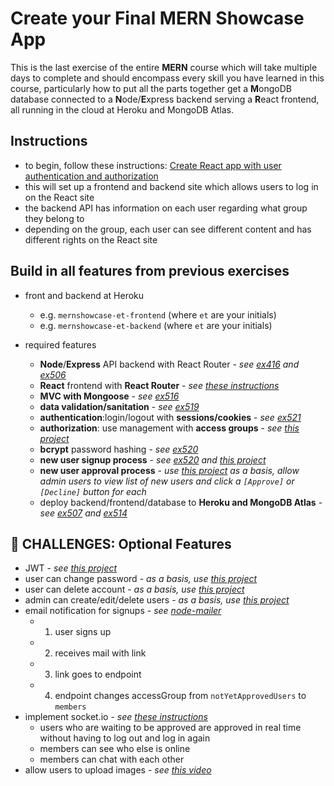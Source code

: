 # Create your Final MERN Showcase App

This is the last exercise of the entire **MERN** course which will take multiple days to complete and should encompass every skill you have learned in this course, particularly how to put all the parts together get a **M**ongoDB database connected to a **N**ode/**E**xpress backend serving a **R**eact frontend, all running in the cloud at Heroku and MongoDB Atlas.

## Instructions

- to begin, follow these instructions: [Create React app with user authentication and authorization](https://onespace.netlify.app/howtos?id=446)
- this will set up a frontend and backend site which allows users to log in on the React site
- the backend API has information on each user regarding what group they belong to
- depending on the group, each user can see different content and has different rights on the React site

## Build in all features from previous exercises

- front and backend at Heroku
    - e.g. `mernshowcase-et-frontend` (where `et` are your initials)
    - e.g. `mernshowcase-et-backend` (where `et` are your initials)

- required features 
    - **Node**/**Express** API backend with React Router - *see [ex416](https://onespace.netlify.app/howtos?id=416) and [ex506](https://github.com/FbW-D01/Exercise-506-BE-SER-createSupplierAPIAndWebsite)*
    - **React** frontend with **React Router** - *see [these instructions](https://reactrouter.com/docs/en/v6/getting-started/installation)*
    - **MVC with Mongoose** - *see [ex516](https://github.com/FbW-D01/Exercise-516-BE-ADV-createConferenceLandingPageSiteWithNodeExpressEJSMongooseMVC)*
    - **data validation/sanitation** - *see [ex519](https://github.com/FbW-D01/Exercise-519-BE-SEC-createAReactFormThatValidatesData)*
    - **authentication**:login/logout with **sessions/cookies** - *see [ex521](https://github.com/FbW-D01/Exercise-521-BE-SEC-createAnAPIThatEnablesAUserToLoginAndStayLoggedIn)*
    - **authorization**: use management with **access groups** - *see [this project](https://onespace.netlify.app/howtos?id=446)*
    - **bcrypt** password hashing - *see [ex520](https://github.com/FbW-D01/Exercise-520-BE-SEC-createUserSignUpAndLogin)*
    - **new user signup process** - *see [ex520](https://github.com/FbW-D01/Exercise-520-BE-SEC-createUserSignUpAndLogin) and [this project](https://onespace.netlify.app/howtos?id=446)*
    - **new user approval process** - *use [this project](https://onespace.netlify.app/howtos?id=446) as a basis, allow admin users to view list of new users and click a `[Approve]` or `[Decline]` button for each*
    - deploy backend/frontend/database to **Heroku and MongoDB Atlas** - *see [ex507](https://github.com/FbW-D01/Exercise-507-BE-SER-createAndPublishSitesAtHeroku) and [ex514](https://github.com/FbW-D01/Exercise-514-BE-ADV-publishUserAPIAndUserFrontendToHeroku)*
    
## 💪 CHALLENGES: Optional Features

- JWT - *see [this project](https://onespace.netlify.app/howtos?id=450)*
- user can change password - *as a basis, use [this project](https://onespace.netlify.app/howtos?id=446)*
- user can delete account - *as a basis, use [this project](https://onespace.netlify.app/howtos?id=446)*
- admin can create/edit/delete users - *as a basis, use [this project](https://onespace.netlify.app/howtos?id=446)*
- email notification for signups - *see [node-mailer](https://www.npmjs.com/package/nodemailer)*
   - 1. user signs up
   - 2. receives mail with link
   - 3. link goes to endpoint
   - 4. endpoint changes accessGroup from `notYetApprovedUsers` to `members`
- implement socket.io - *see [these instructions](https://socket.io/get-started/chat)*
   - users who are waiting to be approved are approved in real time without having to log out and log in again
   - members can see who else is online
   - members can chat with each other
- allow users to upload images - *see [this video](https://www.youtube.com/watch?v=srPXMt1Q0nY&list=PL55RiY5tL51q4D-B63KBnygU6opNPFk_q&index=10)*

